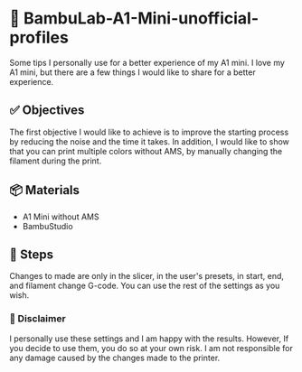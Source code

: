 # 🚀 BambuLab-A1-Mini-unofficial-profiles
Some tips I personally use for a better experience of my A1 mini.
I love my A1 mini, but there are a few things I would like to share for a better experience.

## ✅ Objectives
The first objective I would like to achieve is to improve the starting process by reducing the noise and the time it takes.
In addition, I would like to show that you can print multiple colors without AMS, by manually changing the filament during the print.

## 📦 Materials
- A1 Mini without AMS
- BambuStudio

## 📝 Steps
Changes to made are only in the slicer, in the user's presets, in start, end, and filament change G-code. You can use the rest of the settings as you wish.

### 📄 Disclaimer
I personally use these settings and I am happy with the results. However, If you decide to use them, you do so at your own risk. I am not responsible for any damage caused by the changes made to the printer.
